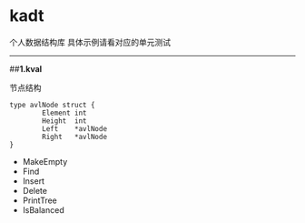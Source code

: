 # kadt

个人数据结构库
具体示例请看对应的单元测试

----

##**1.kval**

节点结构

```
type avlNode struct {
        Element int
        Height  int
        Left    *avlNode
        Right   *avlNode
}

```

 - MakeEmpty
 - Find
 - Insert
 - Delete
 - PrintTree
 - IsBalanced
